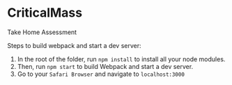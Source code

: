 # CriticalMass
Take Home Assessment


Steps to build webpack and start a dev server:
1. In the root of the folder, run `npm install` to install all your node modules.
2. Then, run `npm start` to build Webpack and start a dev server.
3. Go to your `Safari Browser` and navigate to `localhost:3000`
